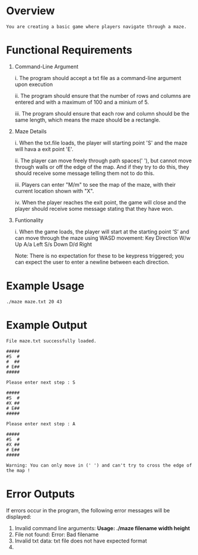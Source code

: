 # Overview
    You are creating a basic game where players navigate through a maze.

# Functional Requirements

1. Command-Line Argument

    i. The program should accept a txt file as a command-line argument upon execution

    ii. The program should ensure that the number of rows and columns are entered and with a maximum of 100 and a minium of 5.

    iii. The program should ensure that each row and column should be the same length, which means the maze should be a rectangle.

2. Maze Details

    i. When the txt.file loads, the player will starting point 'S' and the maze will hava a exit point 'E'.

    ii. The player can move freely through path spaces(' '), but cannot move through walls or off the edge of the map. And if they try to do this, they should receive some message telling them not to do this.

    iii. Players can enter "M/m" to see the map of the maze, with their current location shown with "X".

    iv. When the player reaches the exit point, the game will close and the player should receive some message stating that they have won.

3. Funtionality

    i. When the game loads, the player will start at the starting point ‘S’ and can move through the maze using WASD movement:
        Key                 Direction
        W/w                 Up
        A/a                 Left
        S/s                 Down
        D/d                 Right

    Note: There is no expectation for these to be keypress triggered; you can expect the user to enter a newline between each direction. 

# Example Usage

    ./maze maze.txt 20 43

# Example Output

    File maze.txt successfully loaded.

    #####
    #S  #
    #  ##
    # E##
    #####

    Please enter next step : S

    #####
    #S  #
    #X ##
    # E##
    #####

    Please enter next step : A

    #####
    #S  #
    #X ##
    # E##
    #####

    Warning: You can only move in (' ') and can't try to cross the edge of the map !

# Error Outputs

If errors occur in the program, the following error messages will be displayed:

1. Invalid command line arguments: **Usage: ./maze filename width height**
2. File not found: Error: Bad filename
3. Invalid txt data: txt file does not have expected format
4. 
